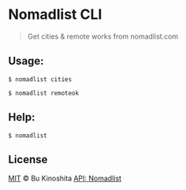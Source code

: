 # Nomadlist CLI
> Get cities & remote works from nomadlist.com

## Usage:
```
$ nomadlist cities
```

```
$ nomadlist remoteok
```

## Help:
```
$ nomadlist
```

## License
[MIT](https://raw.githubusercontent.com/BuKinoshita/nomadlist-cli/master/LICENSE) &copy; Bu Kinoshita
[API: Nomadlist](https://nomadlist.com)
